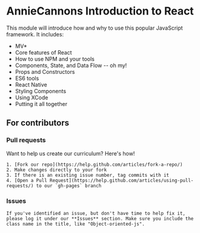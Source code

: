 # AnnieCannons Introduction to React

This module will introduce how and why to use this popular JavaScript framework. It includes:

<ul>
<li>MV*</li>
<li>Core features of React</li>
<li>How to use NPM and your tools</li>
<li>Components, State, and Data Flow -- oh my!</li>
<li>Props and Constructors</li>
<li>ES6 tools</li>
<li>React Native</li>
<li>Styling Components</li>
<li>Using XCode</li>
<li>Putting it all together</li>
</ul>


  ## For contributors

  ### Pull requests

  Want to help us create our curriculum? Here's how!

    1. [Fork our repo](https://help.github.com/articles/fork-a-repo/)
    2. Make changes directly to your fork
    3. If there is an existing issue number, tag commits with it
    4. [Open a Pull Request](https://help.github.com/articles/using-pull-requests/) to our `gh-pages` branch
    
  ### Issues

    If you've identified an issue, but don't have time to help fix it, please log it under our **Issues** section. Make sure you include the class name in the title, like "Object-oriented-js". 
